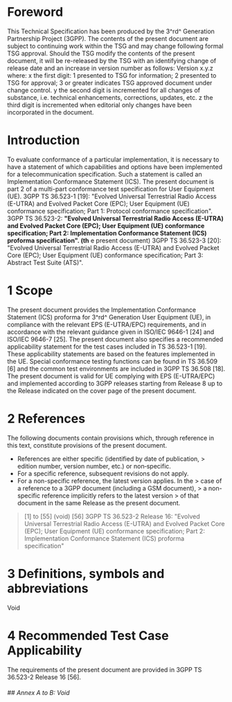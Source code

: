 # Foreword
This Technical Specification has been produced by the 3^rd^ Generation
Partnership Project (3GPP).
The contents of the present document are subject to continuing work within the
TSG and may change following formal TSG approval. Should the TSG modify the
contents of the present document, it will be re-released by the TSG with an
identifying change of release date and an increase in version number as
follows:
Version x.y.z
where:
x the first digit:
1 presented to TSG for information;
2 presented to TSG for approval;
3 or greater indicates TSG approved document under change control.
y the second digit is incremented for all changes of substance, i.e. technical
enhancements, corrections, updates, etc.
z the third digit is incremented when editorial only changes have been
incorporated in the document.
# Introduction
To evaluate conformance of a particular implementation, it is necessary to
have a statement of which capabilities and options have been implemented for a
telecommunication specification. Such a statement is called an Implementation
Conformance Statement (ICS).
The present document is part 2 of a multi-part conformance test specification
for User Equipment (UE).
3GPP TS 36.523-1 [19]: \"Evolved Universal Terrestrial Radio Access (E-UTRA)
and Evolved Packet Core (EPC); User Equipment (UE) conformance specification;
Part 1: Protocol conformance specification\".
3GPP TS 36.523-2: **\"Evolved Universal Terrestrial Radio Access (E-UTRA) and
Evolved Packet Core (EPC); User Equipment (UE) conformance specification; Part
2: Implementation Conformance Statement (ICS) proforma specification\". (th**
e present document)
3GPP TS 36.523-3 [20]: \"Evolved Universal Terrestrial Radio Access (E-UTRA)
and Evolved Packet Core (EPC); User Equipment (UE) conformance specification;
Part 3: Abstract Test Suite (ATS)\".
# 1 Scope
The present document provides the Implementation Conformance Statement (ICS)
proforma for 3^rd^ Generation User Equipment (UE), in compliance with the
relevant EPS (E-UTRA/EPC) requirements, and in accordance with the relevant
guidance given in ISO/IEC 9646-1 [24] and ISO/IEC 9646-7 [25].
The present document also specifies a recommended applicability statement for
the test cases included in TS 36.523-1 [19]. These applicability statements
are based on the features implemented in the UE.
Special conformance testing functions can be found in TS 36.509 [6] and the
common test environments are included in 3GPP TS 36.508 [18].
The present document is valid for UE complying with EPS (E-UTRA/EPC) and
implemented according to 3GPP releases starting from Release 8 up to the
Release indicated on the cover page of the present document.
# 2 References
The following documents contain provisions which, through reference in this
text, constitute provisions of the present document.
  * References are either specific (identified by date of publication, > edition number, version number, etc.) or non‑specific.
  * For a specific reference, subsequent revisions do not apply.
  * For a non-specific reference, the latest version applies. In the > case of a reference to a 3GPP document (including a GSM document), > a non-specific reference implicitly refers to the latest version > of that document in the same Release as the present document.
> [1] to [55] (void)
[56] 3GPP TS 36.523-2 Release 16: \"Evolved Universal Terrestrial Radio Access
(E-UTRA) and Evolved Packet Core (EPC); User Equipment (UE) conformance
specification; Part 2: Implementation Conformance Statement (ICS) proforma
specification\"
# 3 Definitions, symbols and abbreviations
Void
# 4 Recommended Test Case Applicability
The requirements of the present document are provided in 3GPP TS 36.523-2
Release 16 [56].
###### ## Annex A to B: Void
#